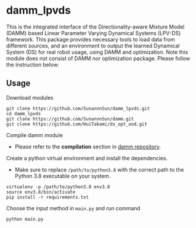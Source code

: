 # damm_lpvds
This is the integrated interface of the Directionality-aware Mixture Model (DAMM) based Linear Parameter Varying Dynamical Systems (LPV-DS) framework. This package provides necessary tools to load data from different sources, and an environment to output the learned Dynamical System (DS) for real robot usage, using DAMM and optimization. Note this module does not consist of DAMM nor optimization package. Please follow the instruction below:


## Usage
Download modules
```
git clone https://github.com/SunannnSun/damm_lpvds.git
cd damm_lpvds
git clone https://github.com/SunannnSun/damm.git
git clone https://github.com/HuiTakami/ds_opt_ood.git
```

Compile damm module
- Please refer to the **compilation** section in [damm repository](https://github.com/SunannnSun/damm).

Create a python virtual environment and install the dependencies.
- Make sure to replace `/path/to/python3.8` with the correct path to the Python 3.8 executable on your system. 

```
virtualenv -p /path/to/python3.8 env3.8
source env3.8/bin/activate
pip install -r requirements.txt
```

Choose the input method in ```main.py``` and run command

```
python main.py
```